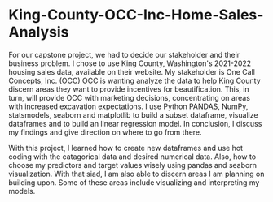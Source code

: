 ﻿# King-County-OCC-Inc-Home-Sales-Analysis

For our capstone project, we had to decide our stakeholder and their business problem. I chose to use King County, Washington's 2021-2022 housing sales data, available on their website. My stakeholder is One Call Concepts, Inc. (OCC) OCC is wanting analyze the data to help King County discern areas they want to provide incentives for beautification. This, in turn, will provide OCC with marketing decisions, concentrating on areas with increased excavation expectations. I use Python PANDAS, NumPy, statsmodels, seaborn and matplotlib to build a subset dataframe, visualize dataframes and to build an linear regression model. In conclusion, I discuss my findings and give direction on where to go from there.

With this project, I learned how to create new dataframes and use hot coding with the catagorical data and desired numerical data. Also, how to choose my predictors and target values wisely using pandas and seaborn visualization. With that siad, I am also able to discern areas I am planning on building upon. Some of these areas include visualizing and interpreting my models. 
